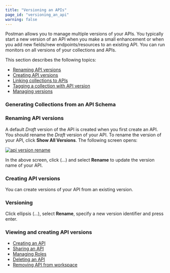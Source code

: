 ```yaml
---
title: "Versioning an APIs"
page_id: "versioning_an_api"
warning: false
---
```


Postman allows you to manage multiple versions of your APIs. You typically start a new version of an API when you make a small enhancement or when you add new fields/new endpoints/resources to an existing API. You can run monitors on all versions of your collections and APIs. 

This section describes the following topics:

* [Renaming API versions](#renaming-api-versions)
* [Creating API versions](#creating-api-versions)
* [Linking collections to APIs](#linking-collections-to-apis)
* [Tagging a collection with API version](#tagging-a-collection-with-API-version)
* [Managing versions](managing-versions)


### Generating Collections from an API Schema 


### Renaming API versions

A default *Draft* version of the API is created when you first create an API. You should rename the *Draft* version of your API. To rename the version of your API, click **Show All Versions**. The following screen opens:

[![api version rename](https://s3.amazonaws.com/postman-static-getpostman-com/postman-docs/API-Version-Rename1.png)](https://s3.amazonaws.com/postman-static-getpostman-com/postman-docs/API-Version-Rename1.png)

In the above screen, click (...) and select **Rename** to update the version name of your API. 

### Creating API versions

You can create versions of your API from an existing version. 


### Versioning 



Click ellipsis (...), select **Rename**, specify a new version identifier and press enter. 


### Viewing and creating API versions 




* [Creating an API](#creating-an-api)
* [Sharing an API](#sharing-an-api)
* [Managing Roles](#managing-roles)
* [Deleting an API](#deleting-an-api)
* [Removing API from workspace](removing-api-from-workspace)





